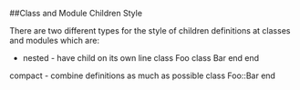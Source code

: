 ##Class and Module Children Style

There are two different types for the style of children definitions at classes and modules which are:

* nested - have child on its own line class Foo class Bar end end

compact - combine definitions as much as possible class Foo::Bar end